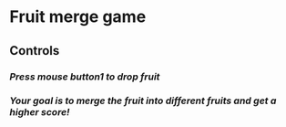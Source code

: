 # **Fruit merge game**
## **Controls**

### _Press mouse button1 to drop fruit_
### _Your goal is to merge the fruit into different fruits and get a higher score!_
